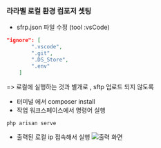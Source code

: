 ### 라라벨 로컬 환경 컴포저 셋팅
- sfrp.json 파일 수정 (tool :vsCode)
```json
"ignore": [
        ".vscode",
        ".git",
        ".DS_Store",
        ".env"
    ]
```

=> 로컬에 실행하는 것과 별개로 , sftp 업로드 되지 않도록 

- 터미널 에서 composer install
- 작업 워크스페이스에서 명령어 실행

```bash
php arisan serve
```

- 출력된 로컬 ip 접속해서 실행
![출력 화면](https://s3.us-west-2.amazonaws.com/secure.notion-static.com/30b30612-681d-4e93-86d8-b0adaa9e513a/Untitled.png?X-Amz-Algorithm=AWS4-HMAC-SHA256&X-Amz-Credential=AKIAT73L2G45O3KS52Y5%2F20210422%2Fus-west-2%2Fs3%2Faws4_request&X-Amz-Date=20210422T143417Z&X-Amz-Expires=86400&X-Amz-Signature=0ff269732a9d82168db8a04c49327b9b46fdb79bc8b7f51db7188f1ce556fe13&X-Amz-SignedHeaders=host&response-content-disposition=filename%20%3D%22Untitled.png%22)
